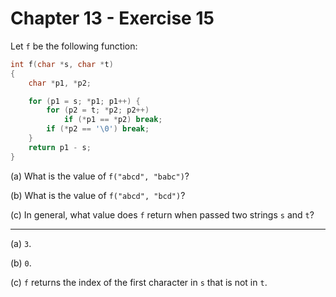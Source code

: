 # Chapter 13 - Exercise 15

Let `f` be the following function:

```C
int f(char *s, char *t)
{
    char *p1, *p2;

    for (p1 = s; *p1; p1++) {
        for (p2 = t; *p2; p2++)
            if (*p1 == *p2) break;
        if (*p2 == '\0') break;
    }
    return p1 - s;
}
```

(a) What is the value of `f("abcd", "babc")`?

(b) What is the value of `f("abcd", "bcd")`?

(c) In general, what value does `f` return when passed two strings `s` and `t`? 


---

(a) `3`.

(b) `0`.

(c) `f` returns the index of the first character in `s` that is not in `t`.
